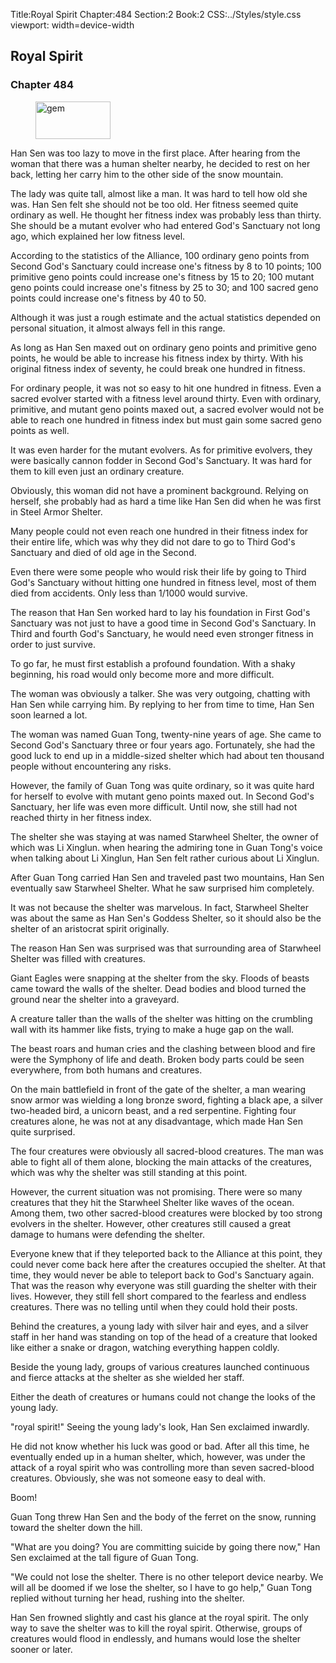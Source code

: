 Title:Royal Spirit 
Chapter:484 
Section:2 
Book:2 
CSS:../Styles/style.css 
viewport: width=device-width
  
## Royal Spirit
### Chapter 484
  
<figure>
	<img src="../Images/gem.gif" alt="gem" id="gem" width="120" height="60" />
</figure>
  

  
Han Sen was too lazy to move in the first place. After hearing from the woman that there was a human shelter nearby, he decided to rest on her back, letting her carry him to the other side of the snow mountain.

The lady was quite tall, almost like a man. It was hard to tell how old she was. Han Sen felt she should not be too old. Her fitness seemed quite ordinary as well. He thought her fitness index was probably less than thirty. She should be a mutant evolver who had entered God's Sanctuary not long ago, which explained her low fitness level.

According to the statistics of the Alliance, 100 ordinary geno points from Second God's Sanctuary could increase one's fitness by 8 to 10 points; 100 primitive geno points could increase one's fitness by 15 to 20; 100 mutant geno points could increase one's fitness by 25 to 30; and 100 sacred geno points could increase one's fitness by 40 to 50.

Although it was just a rough estimate and the actual statistics depended on personal situation, it almost always fell in this range.

As long as Han Sen maxed out on ordinary geno points and primitive geno points, he would be able to increase his fitness index by thirty. With his original fitness index of seventy, he could break one hundred in fitness.

For ordinary people, it was not so easy to hit one hundred in fitness. Even a sacred evolver started with a fitness level around thirty. Even with ordinary, primitive, and mutant geno points maxed out, a sacred evolver would not be able to reach one hundred in fitness index but must gain some sacred geno points as well.

It was even harder for the mutant evolvers. As for primitive evolvers, they were basically cannon fodder in Second God's Sanctuary. It was hard for them to kill even just an ordinary creature.

Obviously, this woman did not have a prominent background. Relying on herself, she probably had as hard a time like Han Sen did when he was first in Steel Armor Shelter.

Many people could not even reach one hundred in their fitness index for their entire life, which was why they did not dare to go to Third God's Sanctuary and died of old age in the Second.

Even there were some people who would risk their life by going to Third God's Sanctuary without hitting one hundred in fitness level, most of them died from accidents. Only less than 1/1000 would survive.

The reason that Han Sen worked hard to lay his foundation in First God's Sanctuary was not just to have a good time in Second God's Sanctuary. In Third and fourth God's Sanctuary, he would need even stronger fitness in order to just survive.

To go far, he must first establish a profound foundation. With a shaky beginning, his road would only become more and more difficult.

The woman was obviously a talker. She was very outgoing, chatting with Han Sen while carrying him. By replying to her from time to time, Han Sen soon learned a lot.

The woman was named Guan Tong, twenty-nine years of age. She came to Second God's Sanctuary three or four years ago. Fortunately, she had the good luck to end up in a middle-sized shelter which had about ten thousand people without encountering any risks.

However, the family of Guan Tong was quite ordinary, so it was quite hard for herself to evolve with mutant geno points maxed out. In Second God's Sanctuary, her life was even more difficult. Until now, she still had not reached thirty in her fitness index.

The shelter she was staying at was named Starwheel Shelter, the owner of which was Li Xinglun. when hearing the admiring tone in Guan Tong's voice when talking about Li Xinglun, Han Sen felt rather curious about Li Xinglun.

After Guan Tong carried Han Sen and traveled past two mountains, Han Sen eventually saw Starwheel Shelter. What he saw surprised him completely.

It was not because the shelter was marvelous. In fact, Starwheel Shelter was about the same as Han Sen's Goddess Shelter, so it should also be the shelter of an aristocrat spirit originally.

The reason Han Sen was surprised was that surrounding area of Starwheel Shelter was filled with creatures.

Giant Eagles were snapping at the shelter from the sky. Floods of beasts came toward the walls of the shelter. Dead bodies and blood turned the ground near the shelter into a graveyard.

A creature taller than the walls of the shelter was hitting on the crumbling wall with its hammer like fists, trying to make a huge gap on the wall.

The beast roars and human cries and the clashing between blood and fire were the Symphony of life and death. Broken body parts could be seen everywhere, from both humans and creatures.

On the main battlefield in front of the gate of the shelter, a man wearing snow armor was wielding a long bronze sword, fighting a black ape, a silver two-headed bird, a unicorn beast, and a red serpentine. Fighting four creatures alone, he was not at any disadvantage, which made Han Sen quite surprised.

The four creatures were obviously all sacred-blood creatures. The man was able to fight all of them alone, blocking the main attacks of the creatures, which was why the shelter was still standing at this point.

However, the current situation was not promising. There were so many creatures that they hit the Starwheel Shelter like waves of the ocean. Among them, two other sacred-blood creatures were blocked by too strong evolvers in the shelter. However, other creatures still caused a great damage to humans were defending the shelter.

Everyone knew that if they teleported back to the Alliance at this point, they could never come back here after the creatures occupied the shelter. At that time, they would never be able to teleport back to God's Sanctuary again. That was the reason why everyone was still guarding the shelter with their lives. However, they still fell short compared to the fearless and endless creatures. There was no telling until when they could hold their posts.

Behind the creatures, a young lady with silver hair and eyes, and a silver staff in her hand was standing on top of the head of a creature that looked like either a snake or dragon, watching everything happen coldly.

Beside the young lady, groups of various creatures launched continuous and fierce attacks at the shelter as she wielded her staff.

Either the death of creatures or humans could not change the looks of the young lady.

"royal spirit!" Seeing the young lady's look, Han Sen exclaimed inwardly.

He did not know whether his luck was good or bad. After all this time, he eventually ended up in a human shelter, which, however, was under the attack of a royal spirit who was controlling more than seven sacred-blood creatures. Obviously, she was not someone easy to deal with.

Boom!

Guan Tong threw Han Sen and the body of the ferret on the snow, running toward the shelter down the hill.

"What are you doing? You are committing suicide by going there now," Han Sen exclaimed at the tall figure of Guan Tong.

"We could not lose the shelter. There is no other teleport device nearby. We will all be doomed if we lose the shelter, so I have to go help," Guan Tong replied without turning her head, rushing into the shelter.

Han Sen frowned slightly and cast his glance at the royal spirit. The only way to save the shelter was to kill the royal spirit. Otherwise, groups of creatures would flood in endlessly, and humans would lose the shelter sooner or later.